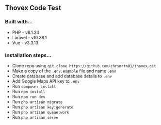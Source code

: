 ## Thovex Code Test

### Built with...

- PHP - v8.1.24
- Laravel - v10.38.1
- Vue - v3.3.13

### Installation steps...

- Clone repo using `git clone https://github.com/chrsmrtn81/thovex.git`
- Make a copy of the `.env.example` file and name `.env`
- Create database and add database details to `.env`
- Add Google Maps API key to `.env`
- Run `composer install`
- Run `npm install`
- Run `npm run dev`
- Run `php artisan migrate`
- Run `php artisan key:generate`
- Run `php artisan queue:work`
- Run `php artisan serve`

